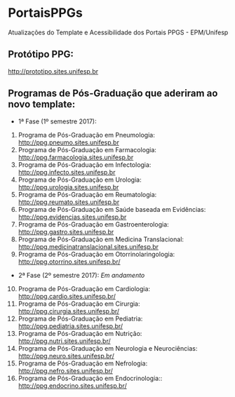 # PortaisPPGs
Atualizações do Template e Acessibilidade dos Portais PPGS - EPM/Unifesp


## Protótipo PPG:
http://prototipo.sites.unifesp.br

## Programas de Pós-Graduação que aderiram ao novo template:

* 1ª Fase (1º semestre 2017):
1) Programa de Pós-Graduação em Pneumologia: http://ppg.pneumo.sites.unifesp.br
2) Programa de Pós-Graduação em Farmacologia: http://ppg.farmacologia.sites.unifesp.br
3) Programa de Pós-Graduação em Infectologia: http://ppg.infecto.sites.unifesp.br
4) Programa de Pós-Graduação em Urologia: http://ppg.urologia.sites.unifesp.br
5) Programa de Pós-Graduação em Reumatologia: http://ppg.reumato.sites.unifesp.br
6) Programa de Pós-Graduação em Saúde baseada em Evidências: http://ppg.evidencias.sites.unifesp.br
7) Programa de Pós-Graduação em Gastroenterologia: http://ppg.gastro.sites.unifesp.br
8) Programa de Pós-Graduação em Medicina Translacional: http://ppg.medicinatranslacional.sites.unifesp.br
9) Programa de Pós-Graduação em Otorrinolaringologia: http://ppg.otorrino.sites.unifesp.br/

* 2ª Fase (2º semestre 2017):
*Em andamento*
10) Programa de Pós-Graduação em Cardiologia: http://ppg.cardio.sites.unifesp.br/
11) Programa de Pós-Graduação em Cirurgia: http://ppg.cirurgia.sites.unifesp.br/
12) Programa de Pós-Graduação em Pediatria: http://ppg.pediatria.sites.unifesp.br/
13) Programa de Pós-Graduação em Nutrição: http://ppg.nutri.sites.unifesp.br/
14) Programa de Pós-Graduação em Neurologia e Neurociências: http://ppg.neuro.sites.unifesp.br/
15) Programa de Pós-Graduação em Nefrologia: http://ppg.nefro.sites.unifesp.br/
16) Programa de Pós-Graduação em Endocrinologia:: http://ppg.endocrino.sites.unifesp.br/
